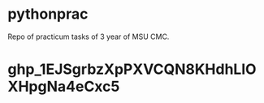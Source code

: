 # pythonprac
Repo of practicum tasks of 3 year of MSU CMC.
# 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
